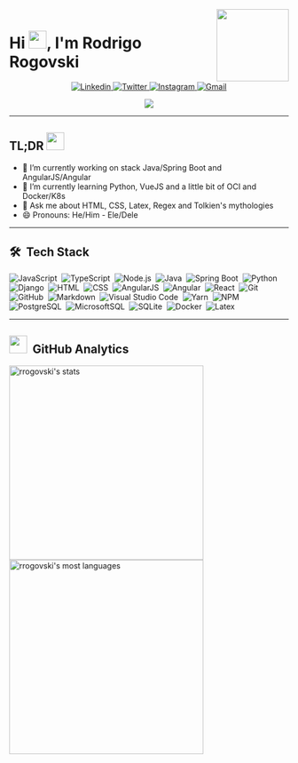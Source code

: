 <!-- <img align="right" height="160em" src="https://i.giphy.com/media/S3Pe5NZqgmE8Tl3NI5/giphy-downsized-large.gif"/> -->
<img align="right" height="130em" src="https://raw.githubusercontent.com/MicaelliMedeiros/micaellimedeiros/master/image/computer-illustration.png"/>
<!-- <h1 align="left">Hi <img src="https://raw.githubusercontent.com/kaueMarques/kaueMarques/master/hi.gif" width="30px">, I'm Rodrigo Rogovski</h1> -->
<h1 align="left">Hi <img src="https://cdn.joypixels.com/products/previews/O6D7BMG8R2DMMNC4LLZH/2411_HZWARHWk0TImR0UBwvuHRUXPorcBwWs1.gif" width="32" />, I'm Rodrigo Rogovski</h1>

<div align="center">
  
<a href="https://www.linkedin.com/in/rogovski/" target="_blank">
<img src="https://img.shields.io/badge/-rogovski-blue?style=flat&logo=Linkedin&logoColor=white&link=https://www.linkedin.com/in/rogovski/" alt="Linkedin"/>
</a>
  
<a href="https://twitter.com/RRogovski/" target="_blank">
<img src="https://img.shields.io/badge/-@RRogovski-1ca0f1?style=flat&labelColor=1ca0f1&logo=twitter&logoColor=white&link=https://twitter.com/RRogovski" alt="Twitter"/>
</a>
  
<a href="https://instagram.com/rfrogovski/" target="_blank">
<img src="https://img.shields.io/badge/-@rfrogovski-purple?style=flat&logo=instagram&logoColor=white&link=https://instagram.com/rfrogovski/" alt="Instagram"/>
</a>
  
<a href="mailto:rfrogovski@gmail.com" target="_blank">
<img src="https://img.shields.io/badge/-rrogovski-c14438?style=flat&logo=Gmail&logoColor=white&link=mailto:rfrogovski@gmail.com" alt="Gmail"/>
</a>
  
  
![](https://komarev.com/ghpvc/?username=rrogovski&style=flat&color=828bed)

</div>

<hr>

## TL;DR <img src="https://cdn.joypixels.com/products/previews/O6D7BMG8R2DMMNC4LLZH/3084_vam5PaUBOZubnfnTPYC2Zfj4JaiicECV.gif" width="32" />
- 🔭 I’m currently working on stack Java/Spring Boot and AngularJS/Angular
- 🌱 I’m currently learning Python, VueJS and a little bit of OCI and Docker/K8s
- 💬 Ask me about HTML, CSS, Latex, Regex and Tolkien's mythologies
- 😄 Pronouns: He/Him - Ele/Dele

<hr>

## 🛠 &nbsp;Tech Stack

![JavaScript](https://img.shields.io/badge/-JavaScript-05122A?style=flat&logo=javascript)&nbsp;
![TypeScript](https://img.shields.io/badge/-TypeScript-05122A?style=flat&logo=typescript)&nbsp;
![Node.js](https://img.shields.io/badge/-Node.js-05122A?style=flat&logo=node.js)&nbsp;
![Java](https://img.shields.io/badge/-Java-05122A?style=flat&logo=java)&nbsp;
![Spring Boot](https://img.shields.io/badge/-SpringBoot-05122A?style=flat&logo=springboot)&nbsp;
![Python](https://img.shields.io/badge/-Python-05122A?style=flat&logo=python)&nbsp;
![Django](https://img.shields.io/badge/-Django-05122A?style=flat&logo=django)&nbsp;
![HTML](https://img.shields.io/badge/-HTML-05122A?style=flat&logo=HTML5)&nbsp;
![CSS](https://img.shields.io/badge/-CSS-05122A?style=flat&logo=CSS3&logoColor=1572B6)&nbsp;
![AngularJS](https://img.shields.io/badge/-AngularJS-05122A?style=flat&logo=angularjs)&nbsp;
![Angular](https://img.shields.io/badge/-Angular-05122A?style=flat&logo=angular)&nbsp;
![React](https://img.shields.io/badge/-React-05122A?style=flat&logo=react)&nbsp;
![Git](https://img.shields.io/badge/-Git-05122A?style=flat&logo=git)&nbsp;
![GitHub](https://img.shields.io/badge/-GitHub-05122A?style=flat&logo=github)&nbsp;
![Markdown](https://img.shields.io/badge/-Markdown-05122A?style=flat&logo=markdown)&nbsp;
![Visual Studio Code](https://img.shields.io/badge/-Visual%20Studio%20Code-05122A?style=flat&logo=visual-studio-code&logoColor=007ACC)&nbsp;
![Yarn](https://img.shields.io/badge/-Yarn-05122A?style=flat&logo=yarn&logoColor=007ACC)&nbsp;
![NPM](https://img.shields.io/badge/-NPM-05122A?style=flat&logo=npm&logoColor=007ACC)&nbsp;
![PostgreSQL](https://img.shields.io/badge/-PostgreSQL-05122A?style=flat&logo=postgresql)&nbsp;
![MicrosoftSQL](https://img.shields.io/badge/-MicrosoftSQL-05122A?style=flat&logo=microsoftsqlserver)&nbsp;
![SQLite](https://img.shields.io/badge/-SQLite-05122A?style=flat&logo=sqlite)&nbsp;
![Docker](https://img.shields.io/badge/-Docker-05122A?style=flat&logo=docker)&nbsp;
![Latex](https://img.shields.io/badge/-Latex-05122A?style=flat&logo=latex)&nbsp;


<hr>

## <img src="https://cdn.joypixels.com/products/previews/O6D7BMG8R2DMMNC4LLZH/3104_JHkrGQkijIv75krokr6AkrF8wlTa4oXL.gif" width="32" /> &nbsp;GitHub Analytics

<p align="left">
<img width="350em" src="https://github-readme-stats.vercel.app/api?username=rrogovski&show_icons=true&theme=vision-friendly-dark" alt="rrogovski's stats"/>
<img width="350em" src="https://github-readme-stats.vercel.app/api/top-langs/?username=rrogovski&layout=compact&theme=vision-friendly-dark" alt="rrogovski's most languages"/>
</p>

<!--
**rrogovski/rrogovski** is a ✨ _special_ ✨ repository because its `README.md` (this file) appears on your GitHub profile.

Here are some ideas to get you started:

- 🔭 I’m currently working on ...
- 🌱 I’m currently learning Python, VueJS, a little bit of OCI and Docker/K8s
- 👯 I’m looking to collaborate on ...
- 🤔 I’m looking for help with ...
- 💬 Ask me about ...
- 📫 How to reach me: ...
- 😄 Pronouns: ...
- ⚡ Fun fact: ...
-->
